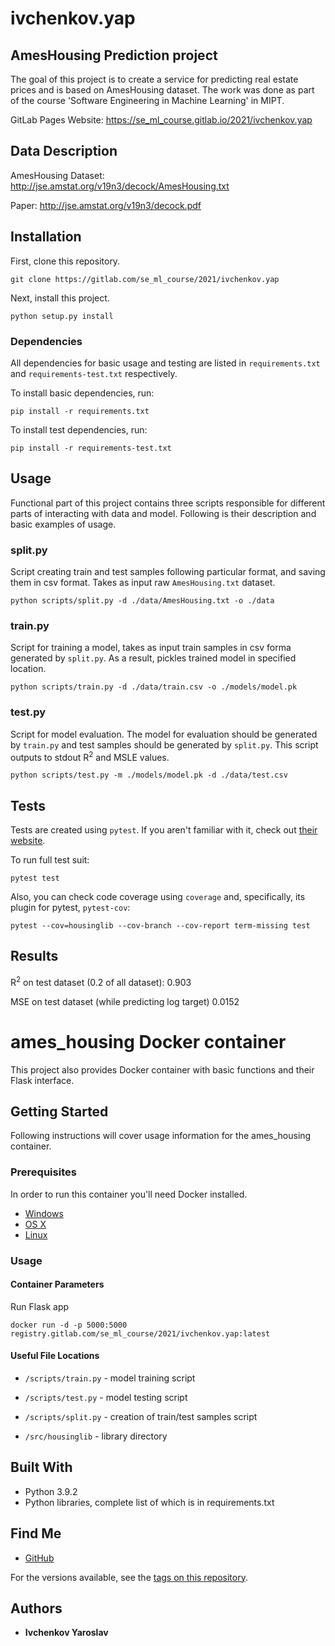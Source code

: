 # ivchenkov.yap

## AmesHousing Prediction project

The goal of this project is to create a service
for predicting real estate prices and is based on AmesHousing dataset.
The work was done as part of the course 'Software Engineering in Machine Learning' in MIPT.

GitLab Pages Website: https://se_ml_course.gitlab.io/2021/ivchenkov.yap

## Data Description

AmesHousing Dataset: http://jse.amstat.org/v19n3/decock/AmesHousing.txt

Paper: http://jse.amstat.org/v19n3/decock.pdf


## Installation

First, clone this repository.

```shell
git clone https://gitlab.com/se_ml_course/2021/ivchenkov.yap
```

Next, install this project.

```shell
python setup.py install
```

### Dependencies

All dependencies for basic usage and testing are listed in ``requirements.txt`` and ``requirements-test.txt`` respectively. 

To install basic dependencies, run:

``` 
pip install -r requirements.txt 
``` 

To install test dependencies, run:

``` 
pip install -r requirements-test.txt 
```

## Usage

Functional part of this project contains three scripts responsible for different parts of interacting with data and model. Following is their description and basic examples of usage.

### split.py
Script creating train and test samples following particular format, and saving them in csv format. Takes as input raw ``AmesHousing.txt`` dataset.

```shell
python scripts/split.py -d ./data/AmesHousing.txt -o ./data
```

### train.py 

Script for training a model, takes as input train samples in csv forma generated by ``split.py``. As a result, pickles trained model in specified location.

```shell
python scripts/train.py -d ./data/train.csv -o ./models/model.pk
```

### test.py 

Script for model evaluation. The model for evaluation should be generated by ``train.py`` and test samples should be generated by ``split.py``. This script outputs to stdout R<sup>2</sup> and MSLE values.

```shell
python scripts/test.py -m ./models/model.pk -d ./data/test.csv
```

## Tests

Tests are created using ``pytest``. If you aren't familiar with it, check out [their website](https://docs.pytest.org/en/stable/).

To run full test suit:

```shell
pytest test
```

Also, you can check code coverage using ``coverage`` and, specifically, its plugin for pytest, ``pytest-cov``:

```shell
pytest --cov=housinglib --cov-branch --cov-report term-missing test
```

## Results 

R<sup>2</sup> on test dataset (0.2 of all dataset): 0.903 

MSE on test dataset (while predicting log target) 0.0152

# ames_housing Docker container

This project also provides Docker container with basic functions and their Flask interface.

## Getting Started

Following instructions will cover usage information for the ames_housing container.

### Prerequisites

In order to run this container you'll need Docker installed.

* [Windows](https://docs.docker.com/windows/started)
* [OS X](https://docs.docker.com/mac/started/)
* [Linux](https://docs.docker.com/linux/started/)

### Usage

#### Container Parameters

Run Flask app

```shell
docker run -d -p 5000:5000 registry.gitlab.com/se_ml_course/2021/ivchenkov.yap:latest
```

#### Useful File Locations

* `/scripts/train.py` - model training script

* `/scripts/test.py` - model testing script
 
* `/scripts/split.py` - creation of train/test samples script
  
* `/src/housinglib` - library directory

## Built With

* Python 3.9.2
* Python libraries, complete list of which is in requirements.txt

## Find Me

* [GitHub](https://github.com/vinnibuh/AmesHousing)

For the versions available, see the 
[tags on this repository](https://gitlab.com/se_ml_course/2021/ivchenkov.yap).

## Authors

* **Ivchenkov Yaroslav**
